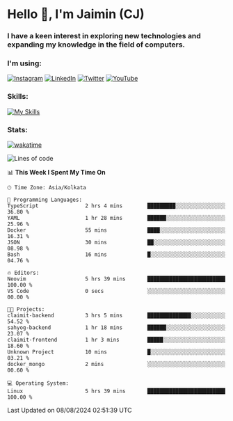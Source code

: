 <h1>Hello 👋, I'm Jaimin (CJ)</h1>
<h3>I have a keen interest in exploring new technologies and expanding my knowledge in the field of computers.</h3>

<h3 align="left"> I'm using: </h3>

[![Instagram](https://img.shields.io/badge/Instagram-%23E4405F.svg?style=for-the-badge&logo=Instagram&logoColor=white)](https://instagram.com/jaimin_chovatia) [![LinkedIn](https://img.shields.io/badge/linkedin-%230077B5.svg?style=for-the-badge&logo=linkedin&logoColor=white)](https://www.linkedin.com/in/jaimin-chovatia-691b8b29a) [![Twitter](https://img.shields.io/badge/Twitter-%231DA1F2.svg?style=for-the-badge&logo=Twitter&logoColor=white)](https://twitter.com/jaimin_chovatia) [![YouTube](https://img.shields.io/badge/YouTube-%23FF0000.svg?style=for-the-badge&logo=YouTube&logoColor=white)](https://youtube.com/@cjcreations5172) 

**<h3 align="left">Skills:</h3>**

[![My Skills](https://skillicons.dev/icons?i=ts,js,java,py,react,nextjs,nodejs,postgres,mongodb,git)](https://skillicons.dev)

<!---
 **<h3 align="left">🏆 Achievements:</h3>**
 [![An image of @jaimin25's Holopin badges, which is a link to view their full Holopin profile](https://holopin.me/jaimin25)](https://holopin.io/@jaimin25)
-->

**<h3 align="left">Stats:</h3>**

[![wakatime](https://wakatime.com/badge/user/b2a7cf30-099b-4a62-be11-c3b7dc700323.svg)](https://wakatime.com/@b2a7cf30-099b-4a62-be11-c3b7dc700323)

<!--START_SECTION:waka-->
![Lines of code](https://img.shields.io/badge/From%20Hello%20World%20I%27ve%20Written-927.6%20thousand%20lines%20of%20code-blue)

📊 **This Week I Spent My Time On** 

```text
🕑︎ Time Zone: Asia/Kolkata

💬 Programming Languages: 
TypeScript               2 hrs 4 mins        █████████░░░░░░░░░░░░░░░░   36.80 % 
YAML                     1 hr 28 mins        ██████░░░░░░░░░░░░░░░░░░░   25.96 % 
Docker                   55 mins             ████░░░░░░░░░░░░░░░░░░░░░   16.31 % 
JSON                     30 mins             ██░░░░░░░░░░░░░░░░░░░░░░░   08.98 % 
Bash                     16 mins             █░░░░░░░░░░░░░░░░░░░░░░░░   04.76 % 

🔥 Editors: 
Neovim                   5 hrs 39 mins       █████████████████████████   100.00 % 
VS Code                  0 secs              ░░░░░░░░░░░░░░░░░░░░░░░░░   00.00 % 

🐱‍💻 Projects: 
claimit-backend          3 hrs 5 mins        ██████████████░░░░░░░░░░░   54.52 % 
sahyog-backend           1 hr 18 mins        ██████░░░░░░░░░░░░░░░░░░░   23.07 % 
claimit-frontend         1 hr 3 mins         █████░░░░░░░░░░░░░░░░░░░░   18.60 % 
Unknown Project          10 mins             █░░░░░░░░░░░░░░░░░░░░░░░░   03.21 % 
docker_mongo             2 mins              ░░░░░░░░░░░░░░░░░░░░░░░░░   00.60 % 

💻 Operating System: 
Linux                    5 hrs 39 mins       █████████████████████████   100.00 % 
```


 Last Updated on 08/08/2024 02:51:39 UTC
<!--END_SECTION:waka-->
